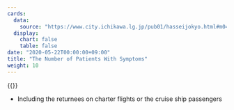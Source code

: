 ```yaml
---
cards:
  data:
    source: "https://www.city.ichikawa.lg.jp/pub01/hasseijokyo.html#m04"
  display:
    chart: false
    table: false
date: "2020-05-22T00:00:00+09:00"
title: "The Number of Patients With Symptoms"
weight: 10
---
```


{{<list src="the_number_of_patients_with_symptoms">}}

- Including the returnees on charter flights or the cruise ship passengers
